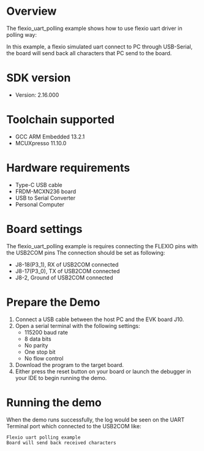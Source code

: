 Overview
========
The flexio_uart_polling example shows how to use flexio uart driver in polling way:

In this example, a flexio simulated uart connect to PC through USB-Serial, the board will send back
all characters that PC send to the board.

SDK version
===========
- Version: 2.16.000

Toolchain supported
===================
- GCC ARM Embedded  13.2.1
- MCUXpresso  11.10.0

Hardware requirements
=====================
- Type-C USB cable
- FRDM-MCXN236 board
- USB to Serial Converter
- Personal Computer

Board settings
==============
The flexio_uart_polling example is requires connecting the FLEXIO pins with the USB2COM pins
The connection should be set as following:
- J8-18(P3_1), RX of USB2COM connected
- J8-17(P3_0), TX of USB2COM connected
- J8-2, Ground of USB2COM connected

Prepare the Demo
================
1.  Connect a USB cable between the host PC and the EVK board J10.
2.  Open a serial terminal with the following settings:
    - 115200 baud rate
    - 8 data bits
    - No parity
    - One stop bit
    - No flow control
3.  Download the program to the target board.
4.  Either press the reset button on your board or launch the debugger in your IDE to begin running the demo.

Running the demo
================
When the demo runs successfully, the log would be seen on the UART Terminal port which connected to the USB2COM like:
~~~~~~~~~~~~~~~~~~~~~~~~~~~~~~~~~~~
Flexio uart polling example
Board will send back received characters
~~~~~~~~~~~~~~~~~~~~~~~~~~~~~~~~~~~
